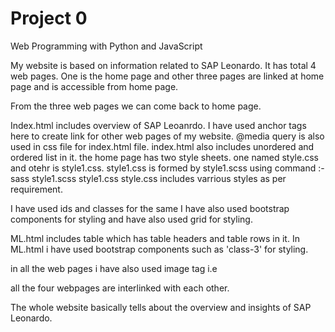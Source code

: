 # Project 0

Web Programming with Python and JavaScript

My website is based on information related to SAP Leonardo.
It has total 4 web pages. One is the home page and other three pages are linked at home page and is accessible from home page.

From the three web pages we can come back to home page.

Index.html includes overview of SAP Leoanrdo.
I have used <a> anchor tags here to create link for other web pages of my website.
@media query is also used in css file for index.html file.
index.html also includes unordered and ordered list in it.
the home page has two style sheets. one named style.css and otehr is style1.css. style1.css is formed by style1.scss using command :- sass style1.scss style1.css
style.css includes varrious styles as per requirement.

I have used ids and classes for the same
I have also used bootstrap components for styling and have also used grid for styling.

ML.html includes table which has table headers and table rows in it.
In ML.html i have used bootstrap components such as 'class-3' for styling.

in all the web pages i have also used image tag i.e <img>

all the four webpages are interlinked with each other.

The whole website basically tells about the overview and insights of SAP Leonardo.

